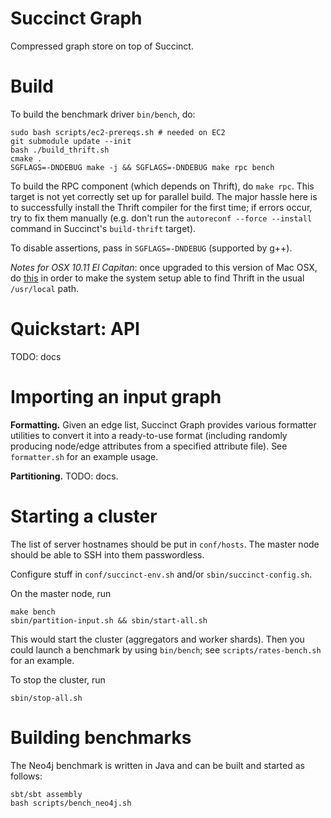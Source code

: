 # Succinct Graph
Compressed graph store on top of Succinct.

# Build
To build the benchmark driver `bin/bench`, do:
```
sudo bash scripts/ec2-prereqs.sh # needed on EC2
git submodule update --init
bash ./build_thrift.sh
cmake .
SGFLAGS=-DNDEBUG make -j && SGFLAGS=-DNDEBUG make rpc bench
```

To build the RPC component (which depends on Thrift), do `make rpc`. This target is not yet correctly set up for parallel build. The major hassle here is to successfully install the Thrift compiler for the first time; if errors occur, try to fix them manually (e.g. don't run the `autoreconf --force --install` command in Succinct's `build-thrift` target).

To disable assertions, pass in `SGFLAGS=-DNDEBUG` (supported by g++).

_Notes for OSX 10.11 El Capitan_: once upgraded to this version of Mac OSX, do [this](http://stackoverflow.com/a/32929012/1165051) in order to make the system setup able to find Thrift in the usual `/usr/local` path.

# Quickstart: API
TODO: docs

# Importing an input graph 
**Formatting.** Given an edge list, Succinct Graph provides various formatter utilities to convert it into a ready-to-use format (including randomly producing node/edge attributes from a specified attribute file). See `formatter.sh` for an example usage.

**Partitioning.** TODO: docs.

# Starting a cluster
The list of server hostnames should be put in `conf/hosts`. The master node should be able to SSH into them passwordless.

Configure stuff in `conf/succinct-env.sh` and/or `sbin/succinct-config.sh`.

On the master node, run 
```
make bench
sbin/partition-input.sh && sbin/start-all.sh
```
This would start the cluster (aggregators and worker shards). Then you could launch a benchmark by using `bin/bench`; see `scripts/rates-bench.sh` for an example.

To stop the cluster, run
```
sbin/stop-all.sh
```

# Building benchmarks
The Neo4j benchmark is written in Java and can be built and started as follows:
```
sbt/sbt assembly
bash scripts/bench_neo4j.sh
```

